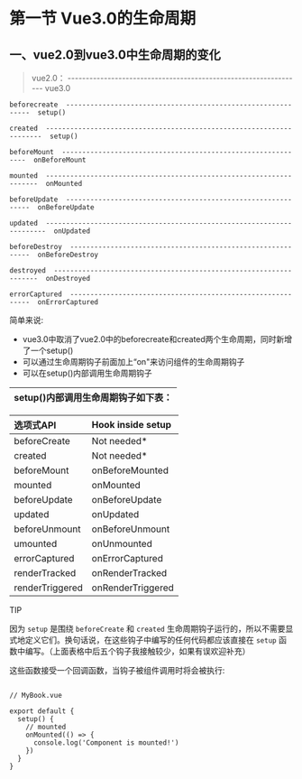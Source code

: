 # 第一节 Vue3.0的生命周期

## 一、vue2.0到vue3.0中生命周期的变化

> vue2.0：    -----------------------------------------------------------------    vue3.0

```
beforecreate  -------------------------------------------------------------  setup()

created  ---------------------------------------------------------------------  setup()

beforeMount  -------------------------------------------------------------  onBeforeMount  

mounted  --------------------------------------------------------------------  onMounted  

beforeUpdate  -------------------------------------------------------------  onBeforeUpdate  

updated  ----------------------------------------------------------------------  onUpdated  

beforeDestroy  ------------------------------------------------------------  onBeforeDestroy

destroyed  ------------------------------------------------------------------  onDestroyed  

errorCaptured  ------------------------------------------------------------  onErrorCaptured
```

简单来说:

* vue3.0中取消了vue2.0中的beforecreate和created两个生命周期，同时新增了一个setup\(\)
* 可以通过生命周期钩子前面加上“on"来访问组件的生命周期钩子
* 可以在setup\(\)内部调用生命周期钩子

| setup\(\)内部调用生命周期钩子如下表： |
| :--- |


| 选项式API | Hook inside setup |
| :--- | :--- |
| beforeCreate | Not needed\* |
| created | Not needed\* |
| beforeMount | onBeforeMounted |
| mounted | onMounted |
| beforeUpdate | onBeforeUpdate |
| updated | onUpdated |
| beforeUnmount | onBeforeUnmount |
| umounted | onUnmounted |
| errorCaptured | onErrorCaptured |
| renderTracked | onRenderTracked |
| renderTriggered | onRenderTriggered |

TIP

因为 `setup` 是围绕 `beforeCreate` 和 `created` 生命周期钩子运行的，所以不需要显式地定义它们。换句话说，在这些钩子中编写的任何代码都应该直接在 `setup` 函数中编写。（上面表格中后五个钩子我接触较少，如果有误欢迎补充）

这些函数接受一个回调函数，当钩子被组件调用时将会被执行:

```

// MyBook.vue
 
export default {
  setup() {
    // mounted
    onMounted(() => {
      console.log('Component is mounted!')
    })
  }
}
```





